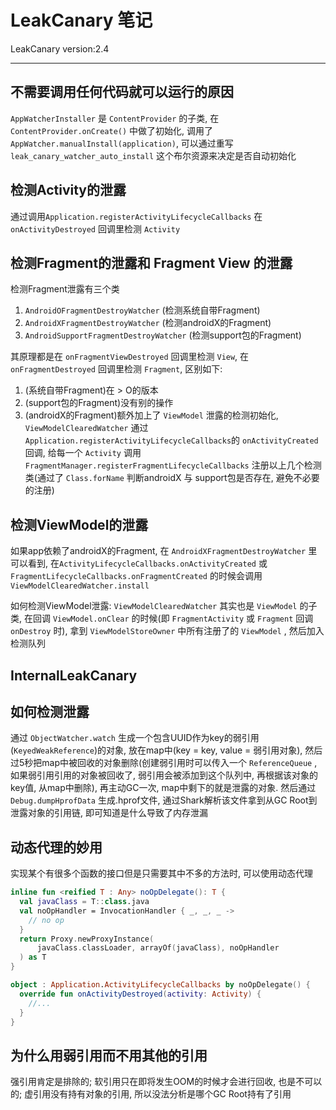 # LeakCanary 笔记
LeakCanary version:2.4
___

## 不需要调用任何代码就可以运行的原因
`AppWatcherInstaller` 是 `ContentProvider` 的子类, 在 `ContentProvider.onCreate()` 中做了初始化, 调用了 `AppWatcher.manualInstall(application)`, 可以通过重写 `leak_canary_watcher_auto_install` 这个布尔资源来决定是否自动初始化

## 检测Activity的泄露
通过调用`Application.registerActivityLifecycleCallbacks` 在 `onActivityDestroyed` 回调里检测 `Activity`

## 检测Fragment的泄露和 Fragment View 的泄露
检测Fragment泄露有三个类
1. `AndroidOFragmentDestroyWatcher` (检测系统自带Fragment)
2. `AndroidXFragmentDestroyWatcher` (检测androidX的Fragment)
3. `AndroidSupportFragmentDestroyWatcher` (检测support包的Fragment)

其原理都是在 `onFragmentViewDestroyed` 回调里检测 `View`, 在 `onFragmentDestroyed` 回调里检测 `Fragment`,  区别如下:
1. (系统自带Fragment)在 > O的版本
2. (support包的Fragment)没有别的操作
3. (androidX的Fragment)额外加上了 `ViewModel` 泄露的检测初始化, `ViewModelClearedWatcher`
通过 `Application.registerActivityLifecycleCallbacks`的 `onActivityCreated` 回调, 给每一个 `Activity` 调用`FragmentManager.registerFragmentLifecycleCallbacks` 注册以上几个检测类(通过了 `Class.forName` 判断androidX 与 support包是否存在, 避免不必要的注册)

## 检测ViewModel的泄露
如果app依赖了androidX的Fragment, 在 `AndroidXFragmentDestroyWatcher` 里可以看到, 在`ActivityLifecycleCallbacks.onActivityCreated` 或 `FragmentLifecycleCallbacks.onFragmentCreated` 的时候会调用 `ViewModelClearedWatcher.install`

如何检测ViewModel泄露: `ViewModelClearedWatcher` 其实也是 `ViewModel` 的子类, 在回调 `ViewModel.onClear` 的时候(即 `FragmentActivity` 或 `Fragment` 回调 `onDestroy` 时), 拿到 `ViewModelStoreOwner` 中所有注册了的 `ViewModel` , 然后加入检测队列


## InternalLeakCanary

## 如何检测泄露 
通过 `ObjectWatcher.watch` 生成一个包含UUID作为key的弱引用(`KeyedWeakReference`)的对象, 放在map中(key = key, value = 弱引用对象), 然后过5秒把map中被回收的对象删除(创建弱引用时可以传入一个 `ReferenceQueue` , 如果弱引用引用的对象被回收了, 弱引用会被添加到这个队列中, 再根据该对象的key值, 从map中删除), 再主动GC一次, map中剩下的就是泄露的对象. 然后通过 `Debug.dumpHprofData` 生成.hprof文件, 通过Shark解析该文件拿到从GC Root到泄露对象的引用链, 即可知道是什么导致了内存泄漏


## 动态代理的妙用
实现某个有很多个函数的接口但是只需要其中不多的方法时, 可以使用动态代理
```kotlin
inline fun <reified T : Any> noOpDelegate(): T {
  val javaClass = T::class.java
  val noOpHandler = InvocationHandler { _, _, _ ->
    // no op
  }
  return Proxy.newProxyInstance(
      javaClass.classLoader, arrayOf(javaClass), noOpHandler
  ) as T
}

object : Application.ActivityLifecycleCallbacks by noOpDelegate() {
  override fun onActivityDestroyed(activity: Activity) {
    //...
  }
}

```

## 为什么用弱引用而不用其他的引用
强引用肯定是排除的; 软引用只在即将发生OOM的时候才会进行回收, 也是不可以的; 虚引用没有持有对象的引用, 所以没法分析是哪个GC Root持有了引用